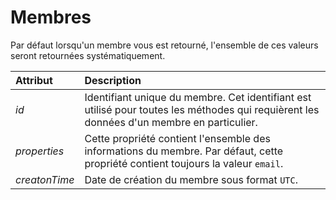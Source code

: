 # Membres

Par défaut lorsqu'un membre vous est retourné, l'ensemble de ces valeurs seront retournées systématiquement.

| Attribut | Description |
| :--- | :--- |
| _id_ | Identifiant unique du membre. Cet identifiant est utilisé pour toutes les méthodes qui requièrent les données d'un membre en particulier. |
| _properties_ | Cette propriété contient l'ensemble des informations du membre. Par défaut, cette propriété contient toujours la valeur `email`. |
| _creatonTime_ | Date de création du membre sous format `UTC`. |
